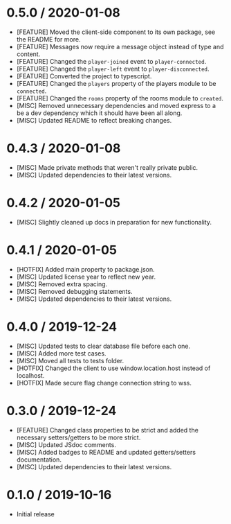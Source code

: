 0.5.0 / 2020-01-08
==================
* [FEATURE] Moved the client-side component to its own package, see the README for more.
* [FEATURE] Messages now require a message object instead of type and content.
* [FEATURE] Changed the `player-joined` event to `player-connected`.
* [FEATURE] Changed the `player-left` event to `player-disconnected`.
* [FEATURE] Converted the project to typescript.
* [FEATURE] Changed the `players` property of the players module to be `connected`.
* [FEATURE] Changed the `rooms` property of the rooms module to `created`.
* [MISC] Removed unnecessary dependencies and moved express to a be a dev dependency which it should have been all along.
* [MISC] Updated README to reflect breaking changes.

0.4.3 / 2020-01-08
==================
* [MISC] Made private methods that weren't really private public.
* [MISC] Updated dependencies to their latest versions.

0.4.2 / 2020-01-05
==================
* [MISC] Slightly cleaned up docs in preparation for new functionality.

0.4.1 / 2020-01-05
==================
* [HOTFIX] Added main property to package.json.
* [MISC] Updated license year to reflect new year.
* [MISC] Removed extra spacing.
* [MISC] Removed debugging statements.
* [MISC] Updated dependencies to their latest versions.

0.4.0 / 2019-12-24
==================
* [MISC] Updated tests to clear database file before each one.
* [MISC] Added more test cases.
* [MISC] Moved all tests to tests folder.
* [HOTFIX] Changed the client to use window.location.host instead of localhost.
* [HOTFIX] Made secure flag change connection string to wss.

0.3.0 / 2019-12-24
==================
* [FEATURE] Changed class properties to be strict and added the necessary setters/getters to be more strict.
* [MISC] Updated JSdoc comments.
* [MISC] Added badges to README and updated getters/setters documentation.
* [MISC] Updated dependencies to their latest versions.

0.1.0 / 2019-10-16
==================
* Initial release